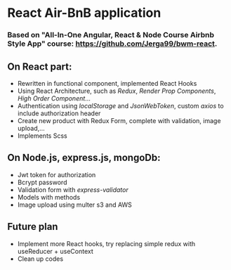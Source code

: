 # React Air-BnB application

### Based on "All-In-One Angular, React & Node Course  Airbnb Style App" course: https://github.com/Jerga99/bwm-react.

## On React part:
 - Rewritten in functional component, implemented React Hooks
 - Using React Architecture, such as *Redux*, *Render Prop Components*, *High Order Component*...
 - Authentication using *localStorage* and *JsonWebToken*, custom *axios* to include authorization header
 - Create new product with Redux Form, complete with validation, image upload,...
 - Implements Scss
 
## On Node.js, express.js, mongoDb:
 - Jwt token for authorization
 - Bcrypt password 
 - Validation form with *express-validator*
 - Models with methods
 - Image upload using multer s3 and AWS
 
## Future plan
 - Implement more React hooks, try replacing simple redux with useReducer + useContext
 - Clean up codes
      
